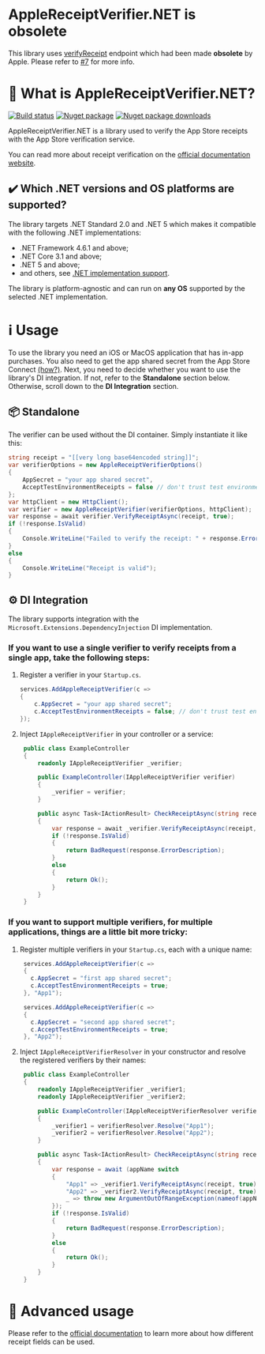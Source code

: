 # AppleReceiptVerifier.NET is obsolete

This library uses [verifyReceipt](https://developer.apple.com/documentation/appstorereceipts/verifyreceipt) endpoint which had been made **obsolete** by Apple. Please refer to [#7](https://github.com/alexalok/AppleReceiptVerifier.NET/issues/7) for more info.
 
 # 📝 What is AppleReceiptVerifier.NET?
[![Build status](https://img.shields.io/github/actions/workflow/status/alexalok/AppleReceiptVerifier.NET/dotnet.yml?branch=master)](https://github.com/alexalok/AppleReceiptVerifier.NET/actions?query=workflow%3A.NET)    [![Nuget package](https://img.shields.io/nuget/v/AppleReceiptVerifier.NET)](https://www.nuget.org/packages/AppleReceiptVerifier.NET/)   [![Nuget package downloads](https://img.shields.io/nuget/dt/AppleReceiptVerifier.NET?label=nuget%20downloads)](https://www.nuget.org/packages/AppleReceiptVerifier.NET/)

AppleReceiptVerifier.NET is a library used to verify the App Store receipts with the App Store verification service. 

You can read more about receipt verification on the [official documentation website](https://developer.apple.com/documentation/appstorereceipts).

## ✔️ Which .NET versions and OS platforms are supported?

The library targets .NET Standard 2.0 and .NET 5 which makes it compatible with the following .NET implementations:

* .NET Framework 4.6.1 and above;
* .NET Core 3.1 and above;
* .NET 5 and above;
* and others, see [.NET implementation support](https://docs.microsoft.com/en-us/dotnet/standard/net-standard#net-implementation-support).

The library is platform-agnostic and can run on **any OS** supported by the selected .NET implementation.

# ℹ️ Usage
To use the library you need an iOS or MacOS application that has in-app purchases. You also need to get the app shared secret from the App Store Connect [(how?)](https://developers.facebook.com/docs/app-events/getting-started-app-events-ios/app-shared-secret/). 
Next, you need to decide whether you want to use the library's DI integration. If not, refer to the **Standalone** section below. Otherwise, scroll down to the **DI Integration** section.

## 📦 Standalone

The verifier can be used without the DI container. Simply instantiate it like this:

```c#
string receipt = "[[very long base64encoded string]]";
var verifierOptions = new AppleReceiptVerifierOptions()
{
    AppSecret = "your app shared secret",
    AcceptTestEnvironmentReceipts = false // don't trust test environment receipts in production!
};
var httpClient = new HttpClient();
var verifier = new AppleReceiptVerifier(verifierOptions, httpClient);
var response = await verifier.VerifyReceiptAsync(receipt, true);
if (!response.IsValid)
{
    Console.WriteLine("Failed to verify the receipt: " + response.ErrorDescription);
}
else
{
    Console.WriteLine("Receipt is valid");
}
```

## ⚙️ DI Integration

The library supports integration with the `Microsoft.Extensions.DependencyInjection` DI implementation. 

### If you want to use a single verifier to verify receipts from a single app, take the following steps:

1. Register a verifier in your `Startup.cs`. 

   ```c#
   services.AddAppleReceiptVerifier(c =>
   {
       c.AppSecret = "your app shared secret";
       c.AcceptTestEnvironmentReceipts = false; // don't trust test environment receipts in production!
   });
   ```

2. Inject `IAppleReceiptVerifier` in your controller or a service:

   ```c#
    public class ExampleController
    {
        readonly IAppleReceiptVerifier _verifier;

        public ExampleController(IAppleReceiptVerifier verifier)
        {
            _verifier = verifier;
        }

        public async Task<IActionResult> CheckReceiptAsync(string receipt)
        {
            var response = await _verifier.VerifyReceiptAsync(receipt, true);
            if (!response.IsValid)
            {
                return BadRequest(response.ErrorDescription);
            }
            else
            {
                return Ok();
            }
        }
    }
   ```

### If you want to support multiple verifiers, for multiple applications, things are a little bit more tricky:

1. Register multiple verifiers in your `Startup.cs`, each with a unique name:

   ```c#
    services.AddAppleReceiptVerifier(c =>
    {
      c.AppSecret = "first app shared secret";
      c.AcceptTestEnvironmentReceipts = true;
    }, "App1");

    services.AddAppleReceiptVerifier(c =>
    {
      c.AppSecret = "second app shared secret";
      c.AcceptTestEnvironmentReceipts = true;
    }, "App2");
   ```

2. Inject `IAppleReceiptVerifierResolver` in your constructor and resolve the registered verifiers by their names:

   ```c#
    public class ExampleController
    {
        readonly IAppleReceiptVerifier _verifier1;
        readonly IAppleReceiptVerifier _verifier2;

        public ExampleController(IAppleReceiptVerifierResolver verifierResolver)
        {
            _verifier1 = verifierResolver.Resolve("App1");
            _verifier2 = verifierResolver.Resolve("App2");
        }

        public async Task<IActionResult> CheckReceiptAsync(string receipt, string appName)
        {
            var response = await (appName switch
            {
                "App1" => _verifier1.VerifyReceiptAsync(receipt, true),
                "App2" => _verifier2.VerifyReceiptAsync(receipt, true),
                _ => throw new ArgumentOutOfRangeException(nameof(appName), appName, "Invalid app name.")
            });
            if (!response.IsValid)
            {
                return BadRequest(response.ErrorDescription);
            }
            else
            {
                return Ok();
            }
        }
    }
   ```

# 🤔 Advanced usage
Please refer to the [official documentation](https://developer.apple.com/documentation/appstorereceipts/verifyreceipt) to learn more about how different receipt fields can be used.
